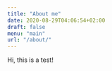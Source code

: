 ```yaml
---
title: "About me"
date: 2020-08-29T04:06:54+02:00
draft: false
menu: "main"
url: "/about/"
---
```


Hi, this is a test!
